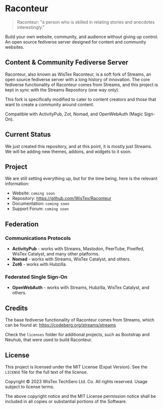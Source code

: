 # Raconteur

> Raconteur: "a person who is skilled in relating stories and anecdotes interestingly."

Build your own website, community, and audience without giving up control. An open source fediverse server designed for content and community websites.

## Content & Community Fediverse Server

Raconteur, also known as WisTex Raconteur, is a soft fork of Streams, an open source fediverse server with a long history of innovation. The core fediverse functionality of Raconteur comes from Streams, and this project is kept in sync with the Streams Repository (one way only).

This fork is specifically modified to cater to content creators and those that want to create a community around content.

Compatible with ActivityPub, Zot, Nomad, and OpenWebAuth (Magic Sign-On).

## Current Status

We just created this repository, and at this point, it is mostly just Streams. We will be adding new themes, addons, and widgets to it soon.

## Project

We are still setting everything up, but for the time being, here is the relevant information:

* Website: `coming soon`
* Repository: https://github.com/WisTex/Raconteur
* Documentation: `coming soon`
* Support Forum: `coming soon`

## Federation

### Communications Protocols
* **ActivityPub** - works with Streams, Mastodon, PeerTube, Pixelfed, WisTex Catalyst, and many other platforms.
* **Nomad** - works with Streams, WisTex Catalyst, and others.
* **Zot6** - works with Hubzilla.

### Federated Single Sign-On
* **OpenWebAuth** - works with Streams, Hubzilla, WisTex Catalyst, and others.

## Credits

The base fediverse functionality of Raconteur comes from Streams, which can be found at: https://codeberg.org/streams/streams

Check the `licenses` folder for additional projects, such as Bootstrap and Neuhub, that were used to build Raconteur.

## License

This project is licensed under the MIT License (Expat Version). See the `LICENSE` file for the full text of the license.

Copyright &copy; 2023 WisTex TechSero Ltd. Co. All rights reserved. Usage subject to license terms.

The above copyright notice and the MIT License permission notice shall be included in all copies or substantial portions of the Software.
